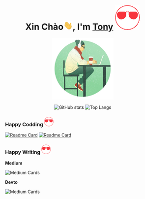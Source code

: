 # <h1 align="center">Xin Chào<img src="https://raw.githubusercontent.com/ABSphreak/ABSphreak/master/gifs/Hi.gif" width="30px" />, I'm <a href="https://tonynguyenit18.github.io/">Tony<a> <img width="80" src="https://raw.githubusercontent.com/tonynguyenit18/tonynguyenit18/main/static/happy-face.gif"></h1>
<p align="center">
    <img width="200" src="https://raw.githubusercontent.com/tonynguyenit18/tonynguyenit18/main/static/code-guy.jpeg">
</p>

<div align="center">

![GitHub stats](https://github-readme-stats.vercel.app/api?username=tonynguyenit18&show_icons=true&count_private=true&include_all_commits=true&title_color=f8333c&icon_color=f8333c)
![Top Langs](https://github-readme-stats.vercel.app/api/top-langs/?username=tonynguyenit18&layout=compact&custom_title=I%20use&title_color=f8333c&card_width=445)
</div>

<h3>Happy Codding <img width="30" src="https://raw.githubusercontent.com/tonynguyenit18/tonynguyenit18/main/static/happy-face.gif"></h3>


[![Readme Card](https://github-readme-stats.vercel.app/api/pin/?username=tonynguyenit18&repo=github-readme-social-article)](https://github.com/tonynguyenit18/github-readme-social-article)
[![Readme Card](https://github-readme-stats.vercel.app/api/pin/?username=tonynguyenit18&repo=react-pixelate)](https://github.com/tonynguyenit18/react-pixelate)

<h3>Happy Writing <img width="30" src="https://raw.githubusercontent.com/tonynguyenit18/tonynguyenit18/main/static/happy-face.gif"></h3>

**Medium**

![Medium Cards](https://github-readme-social-article.vercel.app/medium/@tonynguyenit)

**Devto**

![Medium Cards](https://github-readme-social-article.vercel.app/devto/tonynguyenit?top=2)
 
